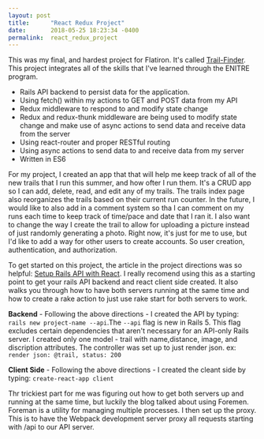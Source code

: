 ```yaml
---
layout: post
title:      "React Redux Project"
date:       2018-05-25 18:23:34 -0400
permalink:  react_redux_project
---
```



This was my final, and hardest project for Flatiron.   It's called [Trail-Finder](https://www.youtube.com/watch?v=-heKPE6yzVM&t=8s).   This project integrates all of the skills that I've learned through the ENITRE program.   
* Rails API backend to persist data for the application.
* Using fetch() within my actions to GET and POST data from my API 
* Redux middleware to respond to and modify state change
* Redux and redux-thunk middleware are being used to modify state change and make use of async actions to send data and receive data from the server  
* Using react-router and proper RESTful routing
* Using async actions to send data to and receive data from my server
* Written in ES6

For my project, I created an app that that will help me keep track of all of the new trails that I run this summer, and how ofter I run them.  It's a CRUD app so I can add, delete, read, and edit any of my trails.   The trails index page also reorganizes the trails based on their current run counter.  In the future, I would like to also add in a comment system so tha I can comment on my runs each time to keep track of time/pace and date that I ran it. I also want to change the way I create the trail to allow for uploading a picture instead of just randomly generating a photo.  Right now, it's just for me to use, but I'd like to add a way for other users to create accounts.  So user creation, authentication, and authorization.

To get started on this project, the article in the project directions was so helpful: [Setup Rails API with React](https://www.fullstackreact.com/articles/how-to-get-create-react-app-to-work-with-your-rails-api/).  I really recomend using this as a starting point to get your rails API backend and react client side created.  It also walks you through how to have both servers running at the same time and how to create a rake action to just use rake start for both servers to work. 

**Backend** - Following the above directions - I created the API by typing: `rails new project-name --api`.The `--api` flag is new in Rails 5. This flag excludes certain dependencies that aren't necessary for an API-only Rails server. I created only one model - trail with name,distance, image, and discription attributes.  The controller was set up to just render json.  ex: `render json: @trail, status: 200`

**Client Side** - Following the above directions - I created the cleant side by typing: `create-react-app client`

Thr trickiest part for me was figuring out how to get both servers up and running at the same time, but luckily the blog talked about using Foremen.  Foreman is a utility for managing multiple processes.   I then set up the proxy.  This is to have the Webpack development server proxy all requests starting with /api to our API server. 

